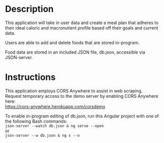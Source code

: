 # Description
This application will take in user data and create a meal plan that adheres to their ideal caloric and macronutient profile based off their goals and current data.  
  
Users are able to add and delete foods that are stored in-program.  
  
Food data are stored in an included JSON file, db.json, accessible via JSON-server.  
  

# Instructions
This application employs CORS Anywhere to assist in web scraping. Request temporary access to the demo server by enabling CORS Anywhere here:  
https://cors-anywhere.herokuapp.com/corsdemo  


To enable in-program editing of db.json, run this Angular project with one of the following Bash commands:  
`json-server --watch db.json & ng serve --open`  
or  
`json-server --w db.json & ng s --o`  


